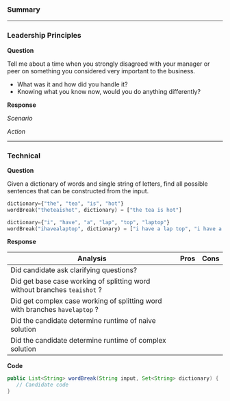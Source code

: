 ### Summary

---

### Leadership Principles

**Question**

Tell me about a time when you strongly disagreed with your manager or peer on something you considered very important to the business.
- What was it and how did you handle it?
- Knowing what you know now, would you do anything differently?

**Response**

*Scenario*

*Action*

---

### Technical
**Question**

Given a dictionary of words and single string of letters, find all possible sentences that can be constructed from the input.

```python
dictionary={"the", "tea", "is", "hot"}
wordBreak("theteaishot", dictionary) = ["the tea is hot"]

dictionary={"i", "have", "a", "lap", "top", "laptop"}
wordBreak("ihavealaptop", dictionary) = ["i have a lap top", "i have a laptop"]
```

**Response**

| Analysis | Pros | Cons |
| --- | ---  | ---- |
| Did candidate ask clarifying questions? |      | |
| Did get base case working of splitting word without branches `teaishot` ? |      |    |
| Did get complex case working of splitting word with branches `havelaptop` ? |      |   |
| Did the candidate determine runtime of naive solution |      |     |
| Did the candidate determine runtime of complex solution |      |    |

**Code**

```java
public List<String> wordBreak(String input, Set<String> dictionary) {
   // Candidate code
}
```
